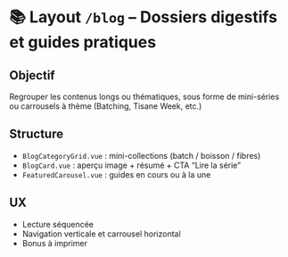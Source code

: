 # 📚 Layout `/blog` – Dossiers digestifs et guides pratiques

## Objectif
Regrouper les contenus longs ou thématiques, sous forme de mini-séries ou carrousels à thème (Batching, Tisane Week, etc.)

## Structure

- `BlogCategoryGrid.vue` : mini-collections (batch / boisson / fibres)
- `BlogCard.vue` : aperçu image + résumé + CTA “Lire la série”
- `FeaturedCarousel.vue` : guides en cours ou à la une

## UX
- Lecture séquencée
- Navigation verticale et carrousel horizontal
- Bonus à imprimer
